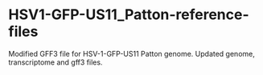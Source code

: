 # HSV1-GFP-US11_Patton-reference-files
Modified GFF3 file for HSV-1-GFP-US11 Patton genome. Updated genome, transcriptome and gff3 files.

